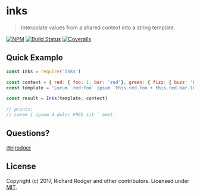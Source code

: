 # inks
> Interpolate values from a shared context into a string template.

[![NPM][npm-badge]][npm-url]
[![Build Status][travis-badge]][travis-url]
[![Coveralls][coveralls-badge]][coveralls-url]

## Quick Example


```js
const Inks = require('inks')

const context = { red: { foo: 1, bar: 'zed'}, green: { fizz: { buzz: 'FRED' }} }
const template = 'Lorum `red:foo` ipsum `this.red.foo + this.red.bar.length` dolor `green:fizz.buzz` sit \\` amet.'

const result = Inks(template, context)

// prints:
// Lorem 1 ipsum 4 dolor FRED sit ` amet.

```


## Questions?

[@rjrodger](https://twitter.com/rjrodger)


## License
Copyright (c) 2017, Richard Rodger and other contributors.
Licensed under [MIT][].

[MIT]: ./LICENSE
[npm-badge]: https://badge.fury.io/js/inks.svg
[npm-url]: https://badge.fury.io/js/inks
[travis-badge]: https://travis-ci.org/rjrodger/inks.svg
[travis-url]: https://travis-ci.org/rjrodger/inks
[coveralls-badge]: https://coveralls.io/repos/rjrodger/inks/badge.svg?branch=master&service=github
[coveralls-url]: https://coveralls.io/github/rjrodger/inks?branch=master



